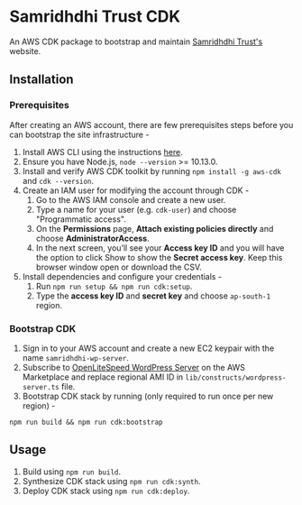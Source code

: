 # Samridhdhi Trust CDK

An AWS CDK package to bootstrap and maintain [Samridhdhi Trust's][1] website.

## Installation

### Prerequisites

After creating an AWS account, there are few prerequisites steps before you can bootstrap the site infrastructure -

1. Install AWS CLI using the instructions [here][2].
1. Ensure you have Node.js, `node --version` >= 10.13.0.
1. Install and verify AWS CDK toolkit by running `npm install -g aws-cdk` and `cdk --version`.
1. Create an IAM user for modifying the account through CDK -
   1. Go to the AWS IAM console and create a new user.
   1. Type a name for your user (e.g. `cdk-user`) and choose "Programmatic access".
   1. On the **Permissions** page, **Attach existing policies directly** and choose **AdministratorAccess**.
   1. In the next screen, you’ll see your **Access key ID** and you will have the option to click Show to show the **Secret access key**. Keep this browser window open or download the CSV.
1. Install dependencies and configure your credentials -
   1. Run `npm run setup && npm run cdk:setup`.
   1. Type the **access key ID** and **secret key** and choose `ap-south-1` region.

### Bootstrap CDK

1. Sign in to your AWS account and create a new EC2 keypair with the name `samridhdhi-wp-server`.
1. Subscribe to [OpenLiteSpeed WordPress Server][3] on the AWS Marketplace and replace regional AMI ID in `lib/constructs/wordpress-server.ts` file.
1. Bootstrap CDK stack by running (only required to run once per new region) -

```
npm run build && npm run cdk:bootstrap
```

## Usage

1. Build using `npm run build`.
1. Synthesize CDK stack using `npm run cdk:synth`.
1. Deploy CDK stack using `npm run cdk:deploy`.

[1]: https://samridhdhi.org
[2]: https://docs.aws.amazon.com/cli/latest/userguide/installing.html
[3]: https://aws.amazon.com/marketplace/pp/B07KSC2QQN
